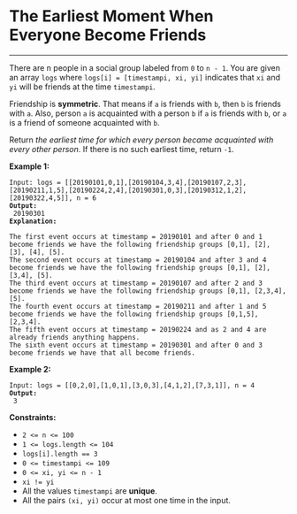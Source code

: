 # The Earliest Moment When Everyone Become Friends

***

There are n people in a social group labeled from `0` to `n - 1`. You are given an array `logs` where `logs[i] = [timestampi, xi, yi]` indicates that `xi` and `yi` will be friends at the time `timestampi`.

Friendship is **symmetric**. That means if `a` is friends with `b`, then `b` is friends with `a`. Also, person `a` is acquainted with a person `b` if `a` is friends with `b`, or `a` is a friend of someone acquainted with `b`.

Return _the earliest time for which every person became acquainted with every other person_. If there is no such earliest time, return `-1`.

&#x20;

**Example 1:**

<pre><code>Input: logs = [[20190101,0,1],[20190104,3,4],[20190107,2,3],[20190211,1,5],[20190224,2,4],[20190301,0,3],[20190312,1,2],[20190322,4,5]], n = 6
<strong>Output:
</strong> 20190301
<strong>Explanation:
</strong> 
The first event occurs at timestamp = 20190101 and after 0 and 1 become friends we have the following friendship groups [0,1], [2], [3], [4], [5].
The second event occurs at timestamp = 20190104 and after 3 and 4 become friends we have the following friendship groups [0,1], [2], [3,4], [5].
The third event occurs at timestamp = 20190107 and after 2 and 3 become friends we have the following friendship groups [0,1], [2,3,4], [5].
The fourth event occurs at timestamp = 20190211 and after 1 and 5 become friends we have the following friendship groups [0,1,5], [2,3,4].
The fifth event occurs at timestamp = 20190224 and as 2 and 4 are already friends anything happens.
The sixth event occurs at timestamp = 20190301 and after 0 and 3 become friends we have that all become friends.</code></pre>

**Example 2:**

<pre><code>Input: logs = [[0,2,0],[1,0,1],[3,0,3],[4,1,2],[7,3,1]], n = 4
<strong>Output:
</strong> 3</code></pre>

&#x20;

**Constraints:**

* `2 <= n <= 100`
* `1 <= logs.length <= 104`
* `logs[i].length == 3`
* `0 <= timestampi <= 109`
* `0 <= xi, yi <= n - 1`
* `xi != yi`
* All the values `timestampi` are **unique**.
* All the pairs `(xi, yi)` occur at most one time in the input.
